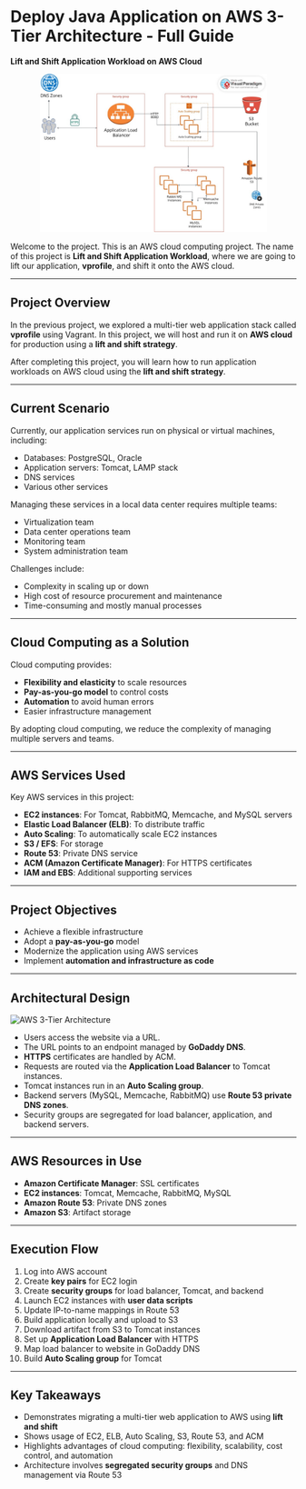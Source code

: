 # Deploy Java Application on AWS 3-Tier Architecture - Full Guide
**Lift and Shift Application Workload on AWS Cloud**
<p align="center">
  <img src="images/architecture.jpg" alt="Architecture Diagram" width="400"/>
</p>

Welcome to the project. This is an AWS cloud computing project. The name of this project is **Lift and Shift Application Workload**, where we are going to lift our application, **vprofile**, and shift it onto the AWS cloud.

---

## Project Overview
In the previous project, we explored a multi-tier web application stack called **vprofile** using Vagrant. In this project, we will host and run it on **AWS cloud** for production using a **lift and shift strategy**.

After completing this project, you will learn how to run application workloads on AWS cloud using the **lift and shift strategy**.

---

## Current Scenario
Currently, our application services run on physical or virtual machines, including:

- Databases: PostgreSQL, Oracle
- Application servers: Tomcat, LAMP stack
- DNS services
- Various other services

Managing these services in a local data center requires multiple teams:

- Virtualization team
- Data center operations team
- Monitoring team
- System administration team

Challenges include:

- Complexity in scaling up or down
- High cost of resource procurement and maintenance
- Time-consuming and mostly manual processes

---

## Cloud Computing as a Solution
Cloud computing provides:

- **Flexibility and elasticity** to scale resources
- **Pay-as-you-go model** to control costs
- **Automation** to avoid human errors
- Easier infrastructure management

By adopting cloud computing, we reduce the complexity of managing multiple servers and teams.

---

## AWS Services Used
Key AWS services in this project:

- **EC2 instances**: For Tomcat, RabbitMQ, Memcache, and MySQL servers
- **Elastic Load Balancer (ELB)**: To distribute traffic
- **Auto Scaling**: To automatically scale EC2 instances
- **S3 / EFS**: For storage
- **Route 53**: Private DNS service
- **ACM (Amazon Certificate Manager)**: For HTTPS certificates
- **IAM and EBS**: Additional supporting services

---

## Project Objectives
- Achieve a flexible infrastructure
- Adopt a **pay-as-you-go** model
- Modernize the application using AWS services
- Implement **automation and infrastructure as code**

---

## Architectural Design

![AWS 3-Tier Architecture](./lift.jpg)

- Users access the website via a URL.
- The URL points to an endpoint managed by **GoDaddy DNS**.
- **HTTPS** certificates are handled by ACM.
- Requests are routed via the **Application Load Balancer** to Tomcat instances.
- Tomcat instances run in an **Auto Scaling group**.
- Backend servers (MySQL, Memcache, RabbitMQ) use **Route 53 private DNS zones**.
- Security groups are segregated for load balancer, application, and backend servers.

---

## AWS Resources in Use
- **Amazon Certificate Manager**: SSL certificates
- **EC2 instances**: Tomcat, Memcache, RabbitMQ, MySQL
- **Amazon Route 53**: Private DNS zones
- **Amazon S3**: Artifact storage

---

## Execution Flow
1. Log into AWS account
2. Create **key pairs** for EC2 login
3. Create **security groups** for load balancer, Tomcat, and backend
4. Launch EC2 instances with **user data scripts**
5. Update IP-to-name mappings in Route 53
6. Build application locally and upload to S3
7. Download artifact from S3 to Tomcat instances
8. Set up **Application Load Balancer** with HTTPS
9. Map load balancer to website in GoDaddy DNS
10. Build **Auto Scaling group** for Tomcat

---

## Key Takeaways
- Demonstrates migrating a multi-tier web application to AWS using **lift and shift**
- Shows usage of EC2, ELB, Auto Scaling, S3, Route 53, and ACM
- Highlights advantages of cloud computing: flexibility, scalability, cost control, and automation
- Architecture involves **segregated security groups** and DNS management via Route 53

